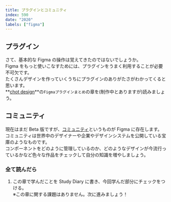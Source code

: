 ```yaml
---
title: プラグインとコミュニティ
index: 590
date: "2020"
labels: ["figma"]
---
```


## プラグイン

さて、基本的な Figma の操作は覚えてきたのではないでしょうか。  
Figma をもっと使いこなすためには、プラグインをうまく利用することが必要不可欠です。  
たくさんデザインを作っていくうちにプラグインのありがたさがわかってくると思います。  
**[chot design](https://chot.design/figma-plugin-matome/)**の`Figmaプラグインまとめ`の章を(制作中とありますが)読みましょう。

## コミュニティ

現在はまだ Beta 版ですが、[コミュニティ](https://www.figma.com/community/design_systems)というものが Figma に存在します。  
コミュニティは世界中のデザイナーや企業やデザインシステムを公開している宝庫のようなものです。  
コンポーネントをどのように管理しているのか、どのようなデザインが今流行っているかなど色々な作品をチェックして自分の知識を増やしましょう。

### 全て読んだら

1. この章で学んだことを Study Diary に書き、今回学んだ部分にチェックをつける。  
   ※この章に関する課題はありません。次に進みましょう！
